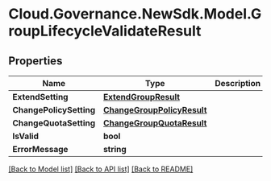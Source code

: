 # Cloud.Governance.NewSdk.Model.GroupLifecycleValidateResult
## Properties

Name | Type | Description | Notes
------------ | ------------- | ------------- | -------------
**ExtendSetting** | [**ExtendGroupResult**](ExtendGroupResult.md) |  | [optional] 
**ChangePolicySetting** | [**ChangeGroupPolicyResult**](ChangeGroupPolicyResult.md) |  | [optional] 
**ChangeQuotaSetting** | [**ChangeGroupQuotaResult**](ChangeGroupQuotaResult.md) |  | [optional] 
**IsValid** | **bool** |  | [optional] 
**ErrorMessage** | **string** |  | [optional] 

[[Back to Model list]](../README.md#documentation-for-models) [[Back to API list]](../README.md#documentation-for-api-endpoints) [[Back to README]](../README.md)

